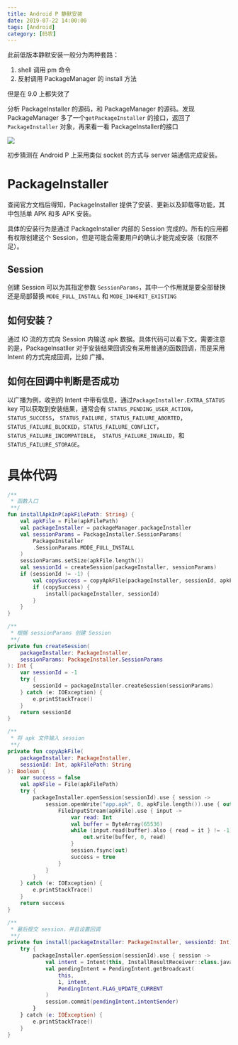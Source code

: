 ```yaml
---
title: Android P 静默安装
date: 2019-07-22 14:00:00
tags: [Android]
category: [码农]
---
```

此前低版本静默安装一般分为两种套路：

1. shell 调用 pm 命令
2. 反射调用 PackageManager 的 install 方法

但是在 9.0 上都失效了

分析 PackageInstaller 的源码，和 PackageManager 的源码。发现 PackageManager 多了一个`getPackageInstaller` 的接口，返回了 `PackageInstaller` 对象，再来看一看 PackageInstaller的接口

![](https://s2.ax1x.com/2019/07/19/ZvTSjU.jpg)

初步猜测在 Android P 上采用类似 socket 的方式与 server 端通信完成安装。

# PackageInstaller

查阅官方文档后得知，PackageInstaller 提供了安装、更新以及卸载等功能，其中包括单 APK 和多 APK 安装。

具体的安装行为是通过 PackageInstaller 内部的 Session 完成的。所有的应用都有权限创建这个 Session，但是可能会需要用户的确认才能完成安装（权限不足）。

## Session

创建 Session 可以为其指定参数 `SessionParams`，其中一个作用就是要全部替换还是局部替换 `MODE_FULL_INSTALL` 和 `MODE_INHERIT_EXISTING` 

## 如何安装？

通过 IO 流的方式向 Session 内输送 apk 数据。具体代码可以看下文。需要注意的是，PackageInsatller 对于安装结果回调没有采用普通的函数回调，而是采用 Intent 的方式完成回调，比如 广播。

## 如何在回调中判断是否成功

以广播为例，收到的 Intent 中带有信息，通过`PackageInstaller.EXTRA_STATUS` key 可以获取到安装结果，通常会有 `STATUS_PENDING_USER_ACTION`， `STATUS_SUCCESS`， `STATUS_FAILURE`，`STATUS_FAILURE_ABORTED`， `STATUS_FAILURE_BLOCKED`，`STATUS_FAILURE_CONFLICT`， `STATUS_FAILURE_INCOMPATIBLE`，` STATUS_FAILURE_INVALID`，和 `STATUS_FAILURE_STORAGE`。

# 具体代码

```kotlin
/**
 * 函数入口
 **/
fun installApkInP(apkFilePath: String) {
    val apkFile = File(apkFilePath)
    val packageInstaller = packageManager.packageInstaller
    val sessionParams = PackageInstaller.SessionParams(
        PackageInstaller
        .SessionParams.MODE_FULL_INSTALL
    )
    sessionParams.setSize(apkFile.length())
    val sessionId = createSession(packageInstaller, sessionParams)
    if (sessionId != -1) {
        val copySuccess = copyApkFile(packageInstaller, sessionId, apkFilePath)
        if (copySuccess) {
            install(packageInstaller, sessionId)
        }
    }
}

/**
 * 根据 sessionParams 创建 Session
 **/
private fun createSession(
    packageInstaller: PackageInstaller,
    sessionParams: PackageInstaller.SessionParams
): Int {
    var sessionId = -1
    try {
        sessionId = packageInstaller.createSession(sessionParams)
    } catch (e: IOException) {
        e.printStackTrace()
    }
    return sessionId
}

/**
 * 将 apk 文件输入 session
 **/
private fun copyApkFile(
    packageInstaller: PackageInstaller,
    sessionId: Int, apkFilePath: String
): Boolean {
    var success = false
    val apkFile = File(apkFilePath)
    try {
        packageInstaller.openSession(sessionId).use { session ->
            session.openWrite("app.apk", 0, apkFile.length()).use { out ->
                FileInputStream(apkFile).use { input ->
                    var read: Int
                    val buffer = ByteArray(65536)
                    while (input.read(buffer).also { read = it } != -1) {
                        out.write(buffer, 0, read)
                    }
                    session.fsync(out)
                    success = true
                }
            }
        }
    } catch (e: IOException) {
        e.printStackTrace()
    }
    return success
}

/**
 * 最后提交 session，并且设置回调
 **/
private fun install(packageInstaller: PackageInstaller, sessionId: Int) {
    try {
        packageInstaller.openSession(sessionId).use { session ->
            val intent = Intent(this, InstallResultReceiver::class.java)
            val pendingIntent = PendingIntent.getBroadcast(
                this,
                1, intent,
                PendingIntent.FLAG_UPDATE_CURRENT
            )
            session.commit(pendingIntent.intentSender)
        }
    } catch (e: IOException) {
        e.printStackTrace()
    }
}
```


